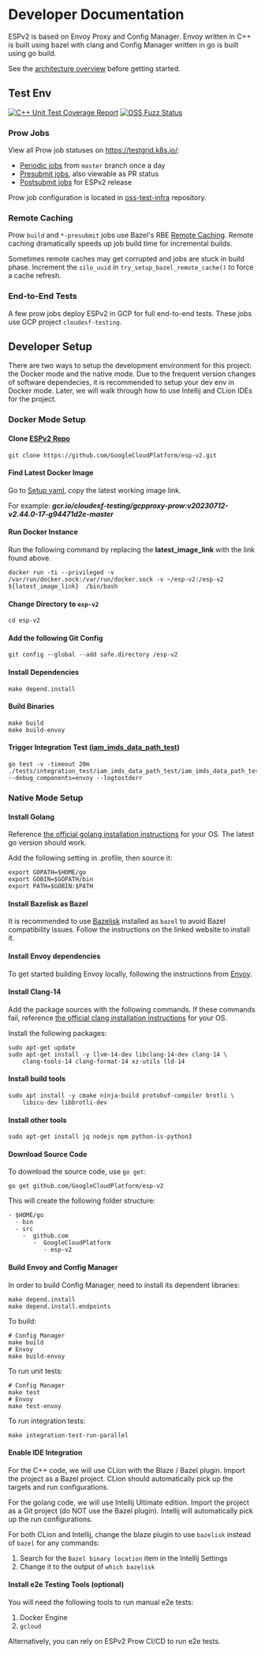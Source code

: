 # Developer Documentation

ESPv2 is based on Envoy Proxy and Config Manager. Envoy written in C++ is
built using bazel with clang and Config Manager written in go is built using go build.

See the [architecture overview](doc/architecture.md) before getting started.

## Test Env

[![C++ Unit Test Coverage Report](https://img.shields.io/badge/Test%20Coverage-C%2B%2B%20Unit-blue)](https://storage.googleapis.com/esp-v2-coverage/latest/coverage/index.html)
[![OSS Fuzz Status](https://oss-fuzz-build-logs.storage.googleapis.com/badges/esp-v2.svg)](https://bugs.chromium.org/p/oss-fuzz/issues/list?sort=-opened&can=1&q=proj:esp-v2)

### Prow Jobs

View all Prow job statuses on https://testgrid.k8s.io/:

- [Periodic jobs](https://testgrid.k8s.io/googleoss-esp-v2-periodic) from `master` branch once a day
- [Presubmit jobs](https://testgrid.k8s.io/googleoss-esp-v2-presubmit), also viewable as PR status
- [Postsubmit jobs](https://testgrid.k8s.io/googleoss-esp-v2-postsubmit) for ESPv2 release

Prow job configuration is located in [oss-test-infra](https://github.com/GoogleCloudPlatform/oss-test-infra/blob/master/prow/prowjobs/GoogleCloudPlatform/esp-v2/esp-v2.yaml) repository.

### Remote Caching

Prow `build` and `*-presubmit` jobs use Bazel's RBE [Remote Caching](https://bazel.build/remote/caching).
Remote caching dramatically speeds up job build time for incremental builds.

Sometimes remote caches may get corrupted and jobs are stuck in build phase.
Increment the `silo_uuid` in `try_setup_bazel_remote_cache()` to force a cache refresh. 

### End-to-End Tests

A few prow jobs deploy ESPv2 in GCP for full end-to-end tests.
These jobs use GCP project `cloudesf-testing`.

## Developer Setup

There are two ways to setup the development environment for this project: the Docker mode and
the native mode. Due to the frequent version changes of software dependecies, it is recommended to
setup your dev env in Docker mode.
Later, we will walk through how to use Intellij and CLion IDEs for the project.

### Docker Mode Setup

#### Clone [ESPv2 Repo]((https://github.com/GoogleCloudPlatform/esp-v2))

```
git clone https://github.com/GoogleCloudPlatform/esp-v2.git
```

#### Find Latest Docker Image

Go to [Setup yaml](https://github.com/GoogleCloudPlatform/oss-test-infra/blob/master/prow/prowjobs/GoogleCloudPlatform/esp-v2/esp-v2.yaml#L13), copy the latest working image link.

For example: ***gcr.io/cloudesf-testing/gcpproxy-prow:v20230712-v2.44.0-17-g94471d2e-master***

#### Run Docker Instance

Run the following command by replacing the **latest_image_link** with the link found above.

```
docker run -ti --privileged -v /var/run/docker.sock:/var/run/docker.sock -v ~/esp-v2:/esp-v2 ${latest_image_link}  /bin/bash
```

#### Change Directory to `esp-v2`

```
cd esp-v2
```

#### Add the following Git Config

```
git config --global --add safe.directory /esp-v2
```

#### Install Dependencies

```
make depend.install
```

#### Build Binaries

```
make build
make build-envoy
```

#### Trigger Integration Test ([iam_imds_data_path_test](https://github.com/GoogleCloudPlatform/esp-v2/blob/master/tests/integration_test/iam_imds_data_path_test/iam_imds_data_path_test.go))

```
go test -v -timeout 20m ./tests/integration_test/iam_imds_data_path_test/iam_imds_data_path_test.go --debug_components=envoy --logtostderr
```


### Native Mode Setup

#### Install Golang

Reference [the official golang installation instructions](https://golang.org/doc/install) for your OS. The latest go version should work.

Add the following setting in .profile, then source it:

```
export GOPATH=$HOME/go
export GOBIN=$GOPATH/bin
export PATH=$GOBIN:$PATH
```

#### Install Bazelisk as Bazel

It is recommended to use [Bazelisk](https://github.com/bazelbuild/bazelisk) installed as `bazel` to avoid Bazel compatibility issues. Follow the instructions on the linked website to install it.

#### Install Envoy dependencies

To get started building Envoy locally, following the instructions from [Envoy](https://github.com/envoyproxy/envoy/blob/master/bazel/README.md#quick-start-bazel-build-for-developers).

#### Install Clang-14

Add the package sources with the following commands.
If these commands fail, reference [the official clang installation instructions](https://apt.llvm.org/) for your OS.

Install the following packages:

```
sudo apt-get update
sudo apt-get install -y llvm-14-dev libclang-14-dev clang-14 \
    clang-tools-14 clang-format-14 xz-utils lld-14
```

#### Install build tools

```
sudo apt install -y cmake ninja-build protobuf-compiler brotli \
    libicu-dev libbrotli-dev
```

#### Install other tools

```
sudo apt-get install jq nodejs npm python-is-python3
```

#### Download Source Code

To download the source code, use `go get`:

```
go get github.com/GoogleCloudPlatform/esp-v2
```

This will create the following folder structure:

```
- $HOME/go
  - bin
  - src
    -  github.com
       -  GoogleCloudPlatform
          - esp-v2
```

#### Build Envoy and Config Manager

In order to build Config Manager, need to install its dependent libraries:

```
make depend.install
make depend.install.endpoints
```

To build:

```
# Config Manager
make build
# Envoy
make build-envoy
```

To run unit tests:

```
# Config Manager
make test
# Envoy
make test-envoy
```

To run integration tests:

```
make integration-test-run-parallel
```

#### Enable IDE Integration

For the C++ code, we will use CLion with the Blaze / Bazel plugin.
Import the project as a Bazel project. CLion should automatically pick up the targets and run configurations.

For the golang code, we will use Intellij Ultimate edition.
Import the project as a Git project (do NOT use the Bazel plugin).
Intellij will automatically pick up the run configurations.

For both CLion and Intellij, change the blaze plugin to use `bazelisk` instead of `bazel` for any commands:

1) Search for the `Bazel binary location` item in the Intellij Settings
2) Change it to the output of `which bazelisk`

#### Install e2e Testing Tools (optional)

You will need the following tools to run manual e2e tests:

1) Docker Engine
2) `gcloud`

Alternatively, you can rely on ESPv2 Prow CI/CD to run e2e tests.
